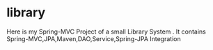 library
=======

Here is my Spring-MVC Project of a small Library System . It contains Spring-MVC,JPA,Maven,DAO,Service,Spring-JPA Integration
